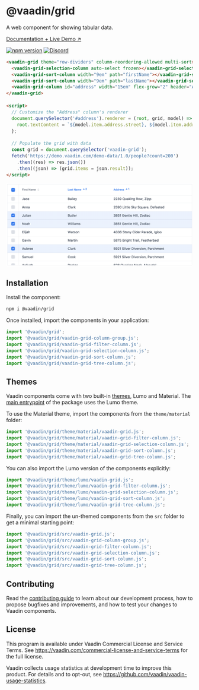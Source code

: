 # @vaadin/grid

A web component for showing tabular data.

[Documentation + Live Demo ↗](https://vaadin.com/docs/latest/components/grid)

[![npm version](https://badgen.net/npm/v/@vaadin/grid)](https://www.npmjs.com/package/@vaadin/grid)
[![Discord](https://img.shields.io/discord/732335336448852018?label=discord)](https://discord.gg/PHmkCKC)

```html
<vaadin-grid theme="row-dividers" column-reordering-allowed multi-sort>
  <vaadin-grid-selection-column auto-select frozen></vaadin-grid-selection-column>
  <vaadin-grid-sort-column width="9em" path="firstName"></vaadin-grid-sort-column>
  <vaadin-grid-sort-column width="9em" path="lastName"></vaadin-grid-sort-column>
  <vaadin-grid-column id="address" width="15em" flex-grow="2" header="Address"></vaadin-grid-column>
</vaadin-grid>

<script>
  // Customize the "Address" column's renderer
  document.querySelector('#address').renderer = (root, grid, model) => {
    root.textContent = `${model.item.address.street}, ${model.item.address.city}`;
  };

  // Populate the grid with data
  const grid = document.querySelector('vaadin-grid');
  fetch('https://demo.vaadin.com/demo-data/1.0/people?count=200')
    .then((res) => res.json())
    .then((json) => (grid.items = json.result));
</script>
```

[<img src="https://raw.githubusercontent.com/vaadin/web-components/master/packages/grid/screenshot.png" alt="Screenshot of vaadin-grid">](https://vaadin.com/docs/latest/components/grid)

## Installation

Install the component:

```sh
npm i @vaadin/grid
```

Once installed, import the components in your application:

```js
import '@vaadin/grid';
import '@vaadin/grid/vaadin-grid-column-group.js';
import '@vaadin/grid/vaadin-grid-filter-column.js';
import '@vaadin/grid/vaadin-grid-selection-column.js';
import '@vaadin/grid/vaadin-grid-sort-column.js';
import '@vaadin/grid/vaadin-grid-tree-column.js';
```

## Themes

Vaadin components come with two built-in [themes](https://vaadin.com/docs/latest/styling), Lumo and Material.
The [main entrypoint](https://github.com/vaadin/web-components/blob/master/packages/grid/vaadin-grid.js) of the package uses the Lumo theme.

To use the Material theme, import the components from the `theme/material` folder:

```js
import '@vaadin/grid/theme/material/vaadin-grid.js';
import '@vaadin/grid/theme/material/vaadin-grid-filter-column.js';
import '@vaadin/grid/theme/material/vaadin-grid-selection-column.js';
import '@vaadin/grid/theme/material/vaadin-grid-sort-column.js';
import '@vaadin/grid/theme/material/vaadin-grid-tree-column.js';
```

You can also import the Lumo version of the components explicitly:

```js
import '@vaadin/grid/theme/lumo/vaadin-grid.js';
import '@vaadin/grid/theme/lumo/vaadin-grid-filter-column.js';
import '@vaadin/grid/theme/lumo/vaadin-grid-selection-column.js';
import '@vaadin/grid/theme/lumo/vaadin-grid-sort-column.js';
import '@vaadin/grid/theme/lumo/vaadin-grid-tree-column.js';
```

Finally, you can import the un-themed components from the `src` folder to get a minimal starting point:

```js
import '@vaadin/grid/src/vaadin-grid.js';
import '@vaadin/grid/src/vaadin-grid-column-group.js';
import '@vaadin/grid/src/vaadin-grid-filter-column.js';
import '@vaadin/grid/src/vaadin-grid-selection-column.js';
import '@vaadin/grid/src/vaadin-grid-sort-column.js';
import '@vaadin/grid/src/vaadin-grid-tree-column.js';
```

## Contributing

Read the [contributing guide](https://vaadin.com/docs/latest/contributing/overview) to learn about our development process, how to propose bugfixes and improvements, and how to test your changes to Vaadin components.

## License

This program is available under Vaadin Commercial License and Service Terms.
See https://vaadin.com/commercial-license-and-service-terms for the full
license.

Vaadin collects usage statistics at development time to improve this product.
For details and to opt-out, see https://github.com/vaadin/vaadin-usage-statistics.
